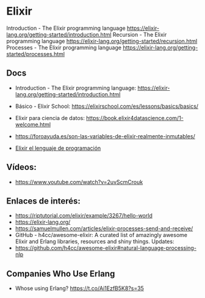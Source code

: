 
# Elixir

Introduction - The Elixir programming language https://elixir-lang.org/getting-started/introduction.html
Recursion - The Elixir programming language https://elixir-lang.org/getting-started/recursion.html
Processes - The Elixir programming language https://elixir-lang.org/getting-started/processes.html

## Docs 

* Introduction - The Elixir programming language: https://elixir-lang.org/getting-started/introduction.html
* Básico - Elixir School: https://elixirschool.com/es/lessons/basics/basics/
* Elixir para ciencia de datos: https://book.elixir4datascience.com/1-welcome.html

* https://foroayuda.es/son-las-variables-de-elixir-realmente-inmutables/
* [Elixir el lenguaje de programación](https://codigofacilito.com/articulos/elixir)

## Vídeos:

* https://www.youtube.com/watch?v=2uvScmCrouk


## Enlaces de interés:

* https://riptutorial.com/elixir/example/3267/hello-world
* https://elixir-lang.org/
* https://samuelmullen.com/articles/elixir-processes-send-and-receive/
* GitHub - h4cc/awesome-elixir: A curated list of amazingly awesome Elixir and Erlang libraries, resources and shiny things. Updates:
* https://github.com/h4cc/awesome-elixir#natural-language-processing-nlp

## Companies Who Use Erlang

* Whose using Erlang? https://t.co/Ai1EzfB5K8?s=35

